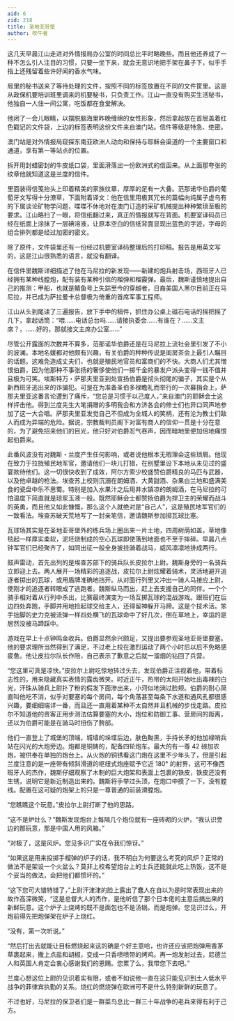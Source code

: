 ```yaml
---
aid: 6
zid: 218
title: 圣地亚哥堡
author: 吹牛者
---
```


这几天早晨江山走进对外情报局办公室的时间总比平时略晚些。而且他还养成了一种不怎么引人注目的习惯，只要一坐下来，就会无意识地把手架在鼻子下，似乎手指上还残留着些许好闻的香水气味。

局里的秘书送来了等待处理的文件，按照不同的标签放置在不同的文件筐里。这是从政保机要培训班里调来的机要秘书，只负责工作。江山一直没有购买生活秘书，他独自一人住一间公寓，吃饭都在食堂解决。

他闭了一会儿眼睛，以摆脱脑海里昨晚缠绵的女性形象，然后拿起放在首层盖着红色戳记的文件袋，上边的标签表明这份文件来自澳门站。信件等级是特急、绝密。

澳门站是对外情报局窥探东南亚欧洲人动向和保持与耶稣会渠道的一个主要窗口和通道，享有第一等站点的位置。

拆开用封蜡密封的牛皮纸口袋，里面滑落出一份欧洲式的信函来。从上面那夸张的纹章他就知道这是兰度的信件。

里面装得信笺抬头上印着精美的家族纹章，厚厚的足有一大叠。范那诺华伯爵的葡萄牙文写得十分潦草，下面附着译文：他在信里用极其冗长的篇幅向纯属子虚乌有的下属谈论矿物学问题，喋喋不休地对在澳门订造的采矿机械提出种种繁琐至极的要求。江山略扫了一眼，将信纸翻过来，真正的情报就写在背面。机要室译码员已经在纸面上涂抹了一层碘溶液，让原本空白的信纸背面显现出蓝色的字迹，字母的组合排列都是经过加密的密文。

除了原件，文件袋里还有一份经过机要室译码整理后的打印稿。报告是用英文写的，这是江山很熟悉的语言，就没有翻译。

在信件里魏斯详细描述了他在马尼拉的新发现――新建的炮兵射击场，西班牙人已经拥有某种线膛炮，配有装有某种引信的榴弹和榴霰弹。最后，魏斯谨慎地提出自己的推测：甲船，也就是鲭鱼号上失踪至今的穿越者，日裔美国人黑尔目前正在马尼拉，并已成为萨拉曼卡总督极为倚重的首席军事工程师。

江山从头到尾读了三遍报告，放下手中的稿件，抓住办公桌上磁石电话的摇把摇了几下，拿起话筒：“喂……电话总台吗……请接执委会……有谁在？……文主席？，……好的，那就接文主席办公室……”

尽管公开露面的次数并不算多，范那诺华伯爵还是在马尼拉上流社会里引发了不小的波澜。本地名媛都对他颇有兴趣，有关伯爵的种种传说是闺房茶会上最引人瞩目的话题。这难免造成丈夫们，也就是殖民地官员和富商们的不快。大商人们尤其憎恨伯爵，因为他那种不事张扬的奢侈使他们一掷千金的暴发户派头变得一钱不值并且极为可笑。埃斯特万・萨那夫里亚到处宣扬伯爵是彻头彻尾的骗子，其实是个从新西班牙逃出来的诈骗犯。可是在为准备圣伯多禄瞻礼而举行的一次募捐会上，萨那夫里亚这番言论遭到了痛斥，“您总是习惯于以己度人，”来自澳门的耶稣会士这样抨击他。得到兰度先生大笔捐赠的多明我会和方济各会的修士们也异口同声地参加了这一大合唱。萨那夫里亚发觉自己不但成为全城人的笑柄，还有沦为教士们敌人而成为异端的危险。据说，宗教裁判员阁下对富有商人的信仰一贯是十分在意的，为了避免招来他们的目光，他只好对伯爵忍气吞声，因而暗地里便加倍地痛恨起伯爵来。

此番风波没有对魏斯・兰度产生任何影响，或者说他根本无暇理会这些琐屑。他现在致力于拉拢殖民地军官，邀请他们一块儿打猎，在别墅里设下本地从未见过的盛宴款待他们。这一切很快收到了成效，阿尔方索少校盛赞伯爵精良的马匹与武器，以及他卓越的枪法。埃查苏上校则沉溺在朗姆酒、大黄甜酒、杂果白兰地和盛满美食的瓷盘中乐不思蜀。特别是加入水果汁之后用井水镇凉的朗姆酒，在马尼拉的可怕温度下简直就是琼浆玉液一般。既然耶稣会士都赞扬伯爵为捍卫主的荣耀而战斗的英勇，而且他又如此慷慨，那么这个人就绝对是“自己人”，这是殖民地军官们的一致看法。埃查苏破天荒地写了一封亲笔信，邀请魏斯参加掷瓦球比塞。

瓦球场其实是在圣地亚哥堡外的练兵场上圈出来一片土地，四周树荫如盖，草地像毯起一样厚实柔软，泥坯烧制成的空心瓦球即使落到地面也不至于摔碎。早晨八点钟军官们已经聚齐了，如同出征一般全身披挂骑着战马，威风凛凛地排成两行。

鼓声雷动，首先出列的是埃查苏部下的骑兵队长皮拉尔上尉。魏斯身旁的一名骑兵立即迎上去。两人展开一场精彩的追逐战，皮拉尔上尉炫耀着骑术，灵活地避开追逐者掷出的瓦球，或用盾牌准确地挡开。从对面行列里又冲出一骑人马接应上尉，使刚才的追逐者转眼成了逃跑者。魏斯纵马而出，赶上去支援自己的同伴。一个个骑手相对着从行列中杀出，比赛最终演变为一场互掷瓦球的混战游戏。跟班们在后边四处奔跑，手脚并用地捡起球交给主人，还得留神躲开马蹄。这是个技术活。笨手拙脚的史力克被流弹一样四处横飞的瓦球命中了好几次，倒在草地上，幸运的是居然没被马蹄踩中。

游戏在早上十点钟鸣金收兵。伯爵显然余兴颇足，又提出要参观圣地亚哥堡要塞。他的要求理所当然得到了满足，不过老上校在激烈运动了两个小时后以后不免略感疲惫。他让皮拉尔队长作陪，自己表示了歉意之后就一溜烟的钻回了兵营。

“您这里可真是凉快。”皮拉尔上尉吃惊地转过头去，发现伯爵正注视着他，带着标志性的，用来隐藏真实表情的露齿微笑。时近正午，热带的太阳开始吐出毒辣的白光，汗珠从骑兵上尉扑了粉的假发下面渗出来，小河似地淌过脸颊。伯爵的耐心简直叫他吃不消，似乎对要塞的每个房间，每个角落甚至每条下水道和通风孔都很感兴趣，要细细端详一番，而且还一直用着某种不太自然并且机械的步伐走路。皮拉尔不知道他的贵客正用步测法估算要塞的大小，炮位和防御工事、营房间的距离，还以为伯爵可能是在骑马时扭伤了胯部。

他们一直登上了城堡的顶端，城墙的垛堞后边，肤色黝黑，手持长矛的他加禄哨兵站在闪光的大炮旁边。炮都是铜铸的，配备四轮炮车。最大的有一尊 42 磅加农炮，被供奉在单独的炮台上。从火炮的铜锈看这门炮在这里不少年头了，但是引起兰度注意的是一座带有倾斜滑道的枢纽式炮座赋予它近 180° 的射界，这可不像西班牙人的杰作，魏斯仔细观察了木制的巨大炮架和表面上包裹的铁皮，铁皮还没有生锈，说明它是新近制造出来的。魏斯将手举过头顶，在炮口中摸了一下，没有膛线。配置在这可疑的炮架上的只是一尊普通的前装滑膛炮。

“您瞧瞧这个玩意。”皮拉尔上尉打断了他的思路。

“这不是炉灶么？”魏斯发现炮台上每隔几个炮位就有一座砖砌的火炉，“我认识旁边的那玩意，那是中国人用的风箱。”

“对极了，这是风炉。您见多识广实在令我们惊讶。”

“如果这是用来投掷手榴弹的炉子的话，我不明白为何要这么考究的风炉？正常的做法不是架设一个火盆么？莫非上校希望炮台上的士兵还能就此吃上热饭，这不是个妥当的做法，会把他们都惯坏的。”

“这下您可大错特错了，”上尉汗津津的脸上露出了蠢人在自以为是时常表现出来的故作高深微笑，“这是总督大人的杰作，是他听信了那个日本佬的主意后搞出来的新鲜玩意。这个炉子上烧烤的既不是面包也不是汤锅，而是炮弹。您见识过么，开炮前得先把炮弹架在炉子上烧红。

“没有，第一次听说。”

“然后打出去就能让目标燃烧起来这的确是个好主意哈，也许还应该把炮弹用香茅草裹起来，撒上点盐和胡椒，变成一只香喷喷带的烤鸡。再一炮发射过去，尼德兰人和英国人肯定会衷心感谢我们的恩赐。您累了么，我带您下去吧。”

兰度心想这位上尉的见识着实有限，或者不如说他一直在这只能见识到土人低水平战争的菲律宾执勤的关系。烧红的燃烧弹在欧洲可不是什么特别新鲜的玩意了。

不过也好，马尼拉的保卫者们是一群菜鸟总比一群三十年战争的老兵来得有利于己方。
